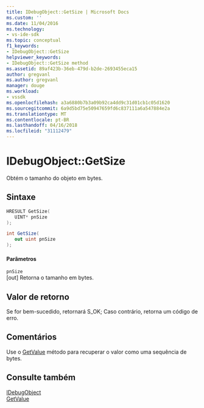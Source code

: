 ```yaml
---
title: IDebugObject::GetSize | Microsoft Docs
ms.custom: ''
ms.date: 11/04/2016
ms.technology:
- vs-ide-sdk
ms.topic: conceptual
f1_keywords:
- IDebugObject::GetSize
helpviewer_keywords:
- IDebugObject::GetSize method
ms.assetid: 89af423b-36eb-479d-b2de-2693455eca15
author: gregvanl
ms.author: gregvanl
manager: douge
ms.workload:
- vssdk
ms.openlocfilehash: a3a6880b7b3a09b92ca4dd9c31d01cb1c05d1620
ms.sourcegitcommit: 6a9d5bd75e50947659fd6c837111a6a547884e2a
ms.translationtype: MT
ms.contentlocale: pt-BR
ms.lasthandoff: 04/16/2018
ms.locfileid: "31112479"
---
```

# <a name="idebugobjectgetsize"></a>IDebugObject::GetSize
Obtém o tamanho do objeto em bytes.  
  
## <a name="syntax"></a>Sintaxe  
  
```cpp  
HRESULT GetSize(   
   UINT* pnSize  
);  
```  
  
```csharp  
int GetSize(  
   out uint pnSize  
);  
```  
  
#### <a name="parameters"></a>Parâmetros  
 `pnSize`  
 [out] Retorna o tamanho em bytes.  
  
## <a name="return-value"></a>Valor de retorno  
 Se for bem-sucedido, retornará S_OK; Caso contrário, retorna um código de erro.  
  
## <a name="remarks"></a>Comentários  
 Use o [GetValue](../../../extensibility/debugger/reference/idebugobject-getvalue.md) método para recuperar o valor como uma sequência de bytes.  
  
## <a name="see-also"></a>Consulte também  
 [IDebugObject](../../../extensibility/debugger/reference/idebugobject.md)   
 [GetValue](../../../extensibility/debugger/reference/idebugobject-getvalue.md)